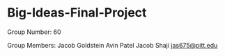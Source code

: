 # Big-Ideas-Final-Project

Group Number: 60

Group Members:
Jacob Goldstein
Avin Patel
Jacob Shaji jas675@pitt.edu
